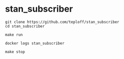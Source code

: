 # stan_subscriber

```gitexclude
git clone https://github.com/teploff/stan_subscriber
cd stan_subscriber
```

```shell script
make run
```

```shell script
docker logs stan_subscriber
```

```shell script
make stop
```